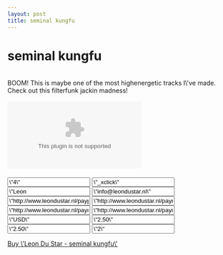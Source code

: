 ```yaml
---
layout: post
title: seminal kungfu
---
```

<h1>seminal kungfu</h1><br>BOOM! This is maybe one of the most highenergetic tracks I\'ve made.<br>Check out this filterfunk jackin madness!<br><br>
<object width=\"100%\" height=\"81\"> <param name=\"movie\" value=\"http://player.soundcloud.com/player.swf?url=http%3A%2F%2Fapi.soundcloud.com%2Ftracks%2F9002951\"> <param name=\"allowscriptaccess\" value=\"always\"> <embed allowscriptaccess=\"always\" src=\"http://player.soundcloud.com/player.swf?url=http%3A%2F%2Fapi.soundcloud.com%2Ftracks%2F9002951\" type=\"application/x-shockwave-flash\" width=\"100%\" height=\"81\"> </object>  <span><span style=\"text-decoration: underline;\"><br><br></span></span>
<form id=\"leon-du-star---seminal-kungfu\" action=\"https://www.paypal.com/cgi-bin/webscr\" method=\"post\" style=\"\">
<input type=\"hidden\" name=\"custom\" value=\"4\">
<input type=\"hidden\" name=\"cmd\" value=\"_xclick\">
<input type=\"hidden\" name=\"item_name\" value=\"Leon Du Star - seminal kungfu\">
<input type=\"hidden\" name=\"business\" value=\"info@leondustar.nl\">
<input type=\"hidden\" name=\"notify_url\" value=\"http://www.leondustar.nl/paypal\">
<input type=\"hidden\" name=\"return\" value=\"http://www.leondustar.nl/payment-succes\">
<input type=\"hidden\" name=\"return_url\" value=\"http://www.leondustar.nl/payment-succes\">
<input type=\"hidden\" name=\"cancel_return\" value=\"http://www.leondustar.nl/payment-cancel\">
<input type=\"hidden\" name=\"mc_currency\" value=\"USD\">
<input type=\"hidden\" name=\"mc_gross\" value=\"2.50\">
<input type=\"hidden\" name=\"amount\" value=\"2.50\">
<input type=\"hidden\" name=\"rm\" value=\"2\">
</form>
<a href=\"#\" class=\"buy\" onclick=\"$(&quot;leon-du-star---seminal-kungfu&quot;).submit()\">Buy \'Leon Du Star - seminal kungfu\'</a>

